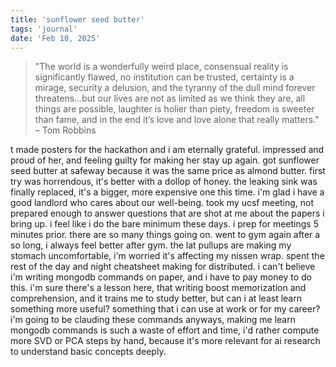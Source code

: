```yaml
---
title: 'sunflower seed butter'
tags: 'journal'
date: 'Feb 10, 2025'
---
```


> "The world is a wonderfully weird place, consensual reality is significantly flawed, no institution can be trusted, certainty is a mirage, security a delusion, and the tyranny of the dull mind forever threatens…but our lives are not as limited as we think they are, all things are possible, laughter is holier than piety, freedom is sweeter than fame, and in the end it’s love and love alone that really matters." – Tom Robbins

t made posters for the hackathon and i am eternally grateful. impressed and proud of her, and feeling guilty for making her stay up again. got sunflower seed butter at safeway because it was the same price as almond butter. first try was horrendous, it's better with a dollop of honey. the leaking sink was finally replaced, it's a bigger, more expensive one this time. i'm glad i have a good landlord who cares about our well-being. took my ucsf meeting, not prepared enough to answer questions that are shot at me about the papers i bring up. i feel like i do the bare minimum these days. i prep for meetings 5 minutes prior. there are so many things going on. went to gym again after a so long, i always feel better after gym. the lat pullups are making my stomach uncomfortable, i'm worried it's affecting my nissen wrap. spent the rest of the day and night cheatsheet making for distributed. i can't believe i'm writing mongodb commands on paper, and i have to pay money to do this. i'm sure there's a lesson here, that writing boost memorization and comprehension, and it trains me to study better, but can i at least learn something more useful? something that i can use at work or for my career? i'm going to be clauding these commands anyways, making me learn mongodb commands is such a waste of effort and time, i'd rather compute more SVD or PCA steps by hand, because it's more relevant for ai research to understand basic concepts deeply.

